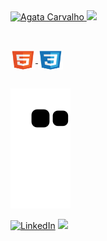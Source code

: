 <div style="display: inline-block;">
<a href="https://github.com/code-explorer73">
<img width="49%" height="195px" src="https://github-readme-stats.vercel.app/api?username=code-explorer73&show_icons=true&count_private=true&hide_border=true&title_color=43BFC7&icon_color=43BFC7&text_color=43BFC7&bg_color=000000" alt="Agata Carvalho" />
</div>
 <div style="display: inline-block;">
  <a href="https://github.com/code-explorer73>
  <img height="110em" src="https://github-readme-stats.vercel.app/api?username=code-explorer73&show_icons=true&theme=dracula&include_all_commits=true&count_private=true"/>
  <img height="110em" src="https://github-readme-stats.vercel.app/api/top-langs/?username=code-explorer73&layout=compact&langs_count=7&theme=DarkHighContrast."/>
</div>
 

##

<div style="display: inline_block"><br>
  <img align="center" alt="Agata-HTML" height="30" width="40" src="https://raw.githubusercontent.com/devicons/devicon/master/icons/html5/html5-original.svg">
  <img align="center" alt="Agata-CSS" height="30" width="40" src="https://raw.githubusercontent.com/devicons/devicon/master/icons/css3/css3-original.svg">
</div>

##
![Snake animation](https://github.com/code-explorer73/code-explorer73/blob/output/github-contribution-grid-snake.svg)

<div>

[![LinkedIn](https://img.shields.io/badge/LinkedIn-0077B5?style=for-the-badge&logo=linkedin&logoColor=white)](https://www.linkedin.com/in/agatacarvalho/) <a href = "mailto:agata.carvalho@etec.sp.gov.br"><img src="https://img.shields.io/badge/-Gmail-%23333?style=for-the-badge&logo=gmail&logoColor=white" target="_blank"></a>
</div>


